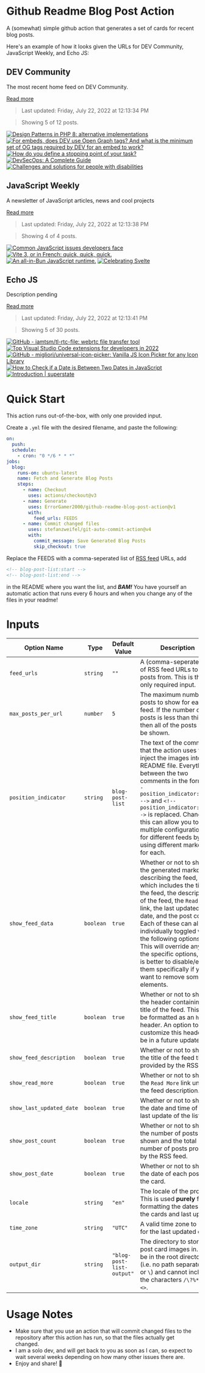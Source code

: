 # Github Readme Blog Post Action

A (somewhat) simple github action that generates a set of cards for recent blog posts.

Here's an example of how it looks given the URLs for DEV Community, JavaScript Weekly, and Echo JS:

<!-- post-list:start -->
## DEV Community

The most recent home feed on DEV Community.

[Read more](https://dev.to)
> Last updated: Friday, July 22, 2022 at 12:13:34 PM

> Showing 5 of 12 posts.

[![Design Patterns in PHP 8: alternative implementations](https://raw.githubusercontent.com/ErrorGamer2000/github-readme-blog-post-action/main/generated_files/DEV_Community/Design_Patterns_in_PHP_8__alternative_implementations.svg)](https://dev.to/zhukmax/design-patterns-in-php-8-alternative-implementations-4egj)
[![For embeds, does DEV use Open Graph tags? And what is the minimum set of OG tags required by DEV for an embed to work?](https://raw.githubusercontent.com/ErrorGamer2000/github-readme-blog-post-action/main/generated_files/DEV_Community/For_embeds__does_DEV_use_Open_Graph_tags__And_what_is_the_minimum_set_of_OG_tags_required_by_DEV_for_an_embed_to_work_.svg)](https://dev.to/cicirello/for-embeds-does-dev-use-open-graph-tags-and-what-is-the-minimum-set-of-og-tags-required-by-dev-for-an-embed-to-work-3kh3)
[![How do you define a stopping point of your task?](https://raw.githubusercontent.com/ErrorGamer2000/github-readme-blog-post-action/main/generated_files/DEV_Community/How_do_you_define_a_stopping_point_of_your_task_.svg)](https://dev.to/hunghvu/how-do-you-define-a-stopping-point-of-your-task-24d4)
[![DevSecOps: A Complete Guide](https://raw.githubusercontent.com/ErrorGamer2000/github-readme-blog-post-action/main/generated_files/DEV_Community/DevSecOps__A_Complete_Guide.svg)](https://dev.to/vishnube/devsecops-a-complete-guide-5736)
[![Challenges and solutions for people with disabilities](https://raw.githubusercontent.com/ErrorGamer2000/github-readme-blog-post-action/main/generated_files/DEV_Community/Challenges_and_solutions_for_people_with_disabilities.svg)](https://dev.to/yuridevat/challenges-and-solutions-for-people-with-disabilities-4m8a)


## JavaScript Weekly

A newsletter of JavaScript articles, news and cool projects

[Read more](https://javascriptweekly.com/)
> Last updated: Friday, July 22, 2022 at 12:13:38 PM

> Showing 4 of 4 posts.

[![Common JavaScript issues developers face](https://raw.githubusercontent.com/ErrorGamer2000/github-readme-blog-post-action/main/generated_files/JavaScript_Weekly/Common_JavaScript_issues_developers_face.svg)](https://javascriptweekly.com/issues/599)
[![Vite 3, or in French: quick, quick, quick.](https://raw.githubusercontent.com/ErrorGamer2000/github-readme-blog-post-action/main/generated_files/JavaScript_Weekly/Vite_3__or_in_French__quick__quick__quick..svg)](https://javascriptweekly.com/issues/598)
[![An all-in-Bun JavaScript runtime.](https://raw.githubusercontent.com/ErrorGamer2000/github-readme-blog-post-action/main/generated_files/JavaScript_Weekly/An_all-in-Bun_JavaScript_runtime..svg)](https://javascriptweekly.com/issues/597)
[![Celebrating Svelte](https://raw.githubusercontent.com/ErrorGamer2000/github-readme-blog-post-action/main/generated_files/JavaScript_Weekly/Celebrating_Svelte.svg)](https://javascriptweekly.com/issues/596)


## Echo JS

Description pending

[Read more](
http://www.echojs.com
)
> Last updated: Friday, July 22, 2022 at 12:13:41 PM

> Showing 5 of 30 posts.

[![GitHub - iamtsm/tl-rtc-file: webrtc file transfer tool](https://raw.githubusercontent.com/ErrorGamer2000/github-readme-blog-post-action/main/generated_files/_Echo_JS_/GitHub_-_iamtsm_tl-rtc-file__webrtc_file_transfer_tool.svg)](https://github.com/iamtsm/tl-rtc-file)
[![Top Visual Studio Code extensions for developers in 2022](https://raw.githubusercontent.com/ErrorGamer2000/github-readme-blog-post-action/main/generated_files/_Echo_JS_/Top_Visual_Studio_Code_extensions_for_developers_in_2022.svg)](https://blog.openreplay.com/top-visual-studio-code-extensions-for-developers-in-2022)
[![GitHub - migliori/universal-icon-picker: Vanilla JS Icon Picker for any Icon Library](https://raw.githubusercontent.com/ErrorGamer2000/github-readme-blog-post-action/main/generated_files/_Echo_JS_/GitHub_-_migliori_universal-icon-picker__Vanilla_JS_Icon_Picker_for_any_Icon_Library.svg)](https://github.com/migliori/universal-icon-picker)
[![How to Check if a Date is Between Two Dates in JavaScript](https://raw.githubusercontent.com/ErrorGamer2000/github-readme-blog-post-action/main/generated_files/_Echo_JS_/How_to_Check_if_a_Date_is_Between_Two_Dates_in_JavaScript.svg)](
https://masteringjs.io/tutorials/fundamentals/check-date-between-two-dates
)
[![Introduction | superstate](https://raw.githubusercontent.com/ErrorGamer2000/github-readme-blog-post-action/main/generated_files/_Echo_JS_/Introduction___superstate.svg)](https://superstate.dev/)


<!-- post-list:end -->

# Quick Start

This action runs out-of-the-box, with only one provided input.

Create a `.yml` file with the desired filename, and paste the following:

```yml
on:
  push:
  schedule:
    - cron: "0 */6 * * *"
jobs:
  blog:
    runs-on: ubuntu-latest
    name: Fetch and Generate Blog Posts
    steps:
      - name: Checkout
        uses: actions/checkout@v3
      - name: Generate
        uses: ErrorGamer2000/github-readme-blog-post-action@v1
        with:
          feed_urls: FEEDS
      - name: Commit changed files
        uses: stefanzweifel/git-auto-commit-action@v4
        with:
          commit_message: Save Generated Blog Posts
          skip_checkout: true
```

Replace the FEEDS with a comma-seperated list of [RSS feed](https://rss.com/blog/how-do-rss-feeds-work/) URLs, add

```md
<!-- blog-post-list:start -->
<!-- blog-post-list:end -->
```

in the README where you want the list, and **_BAM!_** You have yourself an automatic action that runs every 6 hours and when you change any of the files in your readme!

# Inputs

<table>
  <thead>
    <tr>
      <th>Option Name</th>
      <th>Type</th>
      <th>Default Value</th>
      <th>Description</th>
    </tr>
  </thead>
  <tbody>
    <tr>
      <td><code>feed_urls</code></td>
      <td><code>string</code></td>
      <td><code>""</code></td>
      <td>A (comma-seperated) list of RSS feed URLs to load posts from. This is the only required input.</td>
    </tr>
    <tr>
      <td><code>max_posts_per_url</code></td>
      <td><code>number</code></td>
      <td><code>5</code></td>
      <td>The maximum number of posts to show for each feed. If the number of posts is less than this, then all of the posts will be shown.</td>
    </tr>
    <tr>
      <td><code>position_indicator</code></td>
      <td><code>string</code></td>
      <td><code>blog-post-list</code></td>
      <td>The text of the comments that the action uses to inject the images into the README file. Everything between the two comments in the form <code>&lt;!-- position_indicator:start --&gt;</code> and <code>&lt;!-- position_indicator:end --&gt;</code> is replaced. Changing this can allow you to use multiple configurations for different feeds by using different markers for each.</td>
    </tr>
    <tr>
      <td><code>show_feed_data</code></td>
      <td><code>boolean</code></td>
      <td><code>true</code></td>
      <td>Whether or not to show the generated markdown describing the feed, which includes the title of the feed, the description of the feed, the <code>Read More</code> link, the last updated date, and the post count. Each of these can also be individually toggled with the following options. This will override any of the specific options, so it is better to disable/enable them specifically if you want to remove some elements.</td>
    </tr>
    <tr>
      <td><code>show_feed_title</code></td>
      <td><code>boolean</code></td>
      <td><code>true</code></td>
      <td>Whether or not to show the header containing the title of the feed. This will be formatted as an <code>h2</code> header. An option to customize this header will be in a future update.</td>
    </tr>
    <tr>
      <td><code>show_feed_description</code></td>
      <td><code>boolean</code></td>
      <td><code>true</code></td>
      <td>Whether or not to show the title of the feed that is provided by the RSS feed.</td>
    </tr>
    <tr>
      <td><code>show_read_more</code></td>
      <td><code>boolean</code></td>
      <td><code>true</code></td>
      <td>Whether or not to show the <code>Read More</code> link under the feed description.</td>
    </tr>
    <tr>
      <td><code>show_last_updated_date</code></td>
      <td><code>boolean</code></td>
      <td><code>true</code></td>
      <td>Whether or not to show the date and time of the last update of the list.</td>
    </tr>
    <tr>
      <td><code>show_post_count</code></td>
      <td><code>boolean</code></td>
      <td><code>true</code></td>
      <td>Whether or not to show the number of posts shown and the total number of posts provided by the RSS feed.</td>
    </tr>
    <tr>
      <td><code>show_post_date</code></td>
      <td><code>boolean</code></td>
      <td><code>true</code></td>
      <td>Whether or not to show the date of each post on the card.</td>
    </tr>
    <tr>
      <td><code>locale</code></td>
      <td><code>string</code></td>
      <td><code>"en"</code></td>
      <td>The locale of the project. This is used <strong>purely</strong> for formatting the dates of the cards and last update.</td>
    </tr>
    <tr>
      <td><code>time_zone</code></td>
      <td><code>string</code></td>
      <td><code>"UTC"</code></td>
      <td>A valid time zone to use for the last updated date.</td>
    </tr>
    <tr>
      <td><code>output_dir</code></td>
      <td><code>string</code></td>
      <td><code>"blog-post-list-output"</code></td>
      <td>The directory to store the post card images in. Must be in the root directory (i.e. no path separators <code>/</code> or <code>\</code>) and cannot include the characters <code>/\?%*:|"&lt;&gt;</code>.</td>
    </tr>
<!--
    <tr>
      <td><code></code></td>
      <td><cde></cde></td>
      <td><code></code></td>
      <td></td>
    </tr>
-->
  </tbody>
</table>

# Usage Notes

- Make sure that you use an action that will commit changed files to the repository after this action has run, so that the files actually get changed.
- I am a solo dev, and will get back to you as soon as I can, so expect to wait several weeks depending on how many other issues there are.
- Enjoy and share! 🤗
